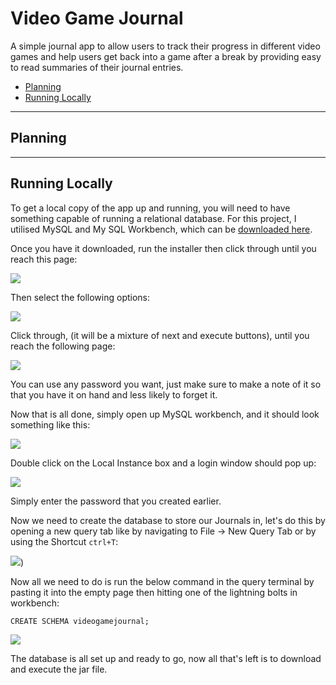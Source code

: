 # Video Game Journal

A simple journal app to allow users to track their progress in different video games and help users get back into a 
game after a break by providing easy to read summaries of their journal entries.

- [Planning](#planning)
- [Running Locally](#running-locally)

-------------------
## Planning

-------------------
## Running Locally
To get a local copy of the app up and running, you will need to have something capable of running a relational 
database.
For this project, I utilised MySQL and My SQL Workbench, which can be
[downloaded here](https://dev.mysql.com/downloads/windows/installer/8.0.html).

Once you have it downloaded, run the installer then click through until you reach this page:

![](https://i.imgur.com/oBVeGJp.png)

Then select the following options:

![](https://i.imgur.com/qbdQ7M3.png)

Click through, (it will be a mixture of next and execute buttons), until you reach the following page:

![](https://i.imgur.com/qLhP6Gm.png) 

You can use any password you want, just make sure to make a note of it so that you have it on hand and less likely 
to forget it.

Now that is all done, simply open up MySQL workbench, and it should look something like this:

![](https://imgur.com/XXc1YAs.png)

Double click on the Local Instance box and a login window should pop up:

![](https://i.imgur.com/HLAY0aX.png)

Simply enter the password that you created earlier.

Now we need to create the database to store our Journals in, let's do this by opening a new query tab like by 
navigating to File -> New Query Tab or by using the Shortcut `ctrl+T`:

![](https://i.imgur.com/5ikOGeF.png))

Now all we need to do is run the below command in the query terminal by pasting it into the empty page then hitting 
one of the lightning bolts in workbench: 
```
CREATE SCHEMA videogamejournal;
```
![](https://i.imgur.com/0NDAsRd.png)

The database is all set up and ready to go, now all that's left is to download and execute the jar file.



